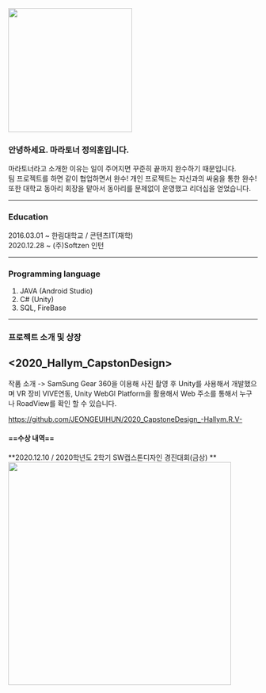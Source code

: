 <img width = "250" src = "https://user-images.githubusercontent.com/58055104/103348310-f8102400-4adc-11eb-9d64-9742a0bff1f9.jpg">

### 안녕하세요. 마라토너 정의훈입니다.  
마라토너라고 소개한 이유는 일이 주어지면 꾸준히 끝까지 완수하기 때문입니다.  
팀 프로젝트를 하면 같이 협업하면서 완수! 개인 프로젝트는 자신과의 싸움을 통한 완수!  
또한 대학교 동아리 회장을 맡아서 동아리를 문제없이 운영했고 리더십을 얻었습니다.  

--------------------------

### Education  
2016.03.01 ~ 한림대학교 / 콘텐츠IT(재학)  
2020.12.28 ~ (주)Softzen 인턴  

--------------------------

### Programming language
1. JAVA (Android Studio)
2. C# (Unity)
3. SQL, FireBase

--------------------------

### 프로젝트 소개 및 상장

## <2020_Hallym_CapstonDesign>

작품 소개 -> 
SamSung Gear 360을 이용해 사진 촬영 후 Unity를 사용해서 개발했으며 VR 장비 VIVE연동, Unity WebGl Platform을 활용해서 Web 주소를 통해서 누구나 RoadView를 확인 할 수 있습니다.

https://github.com/JEONGEUIHUN/2020_CapstoneDesign_-Hallym.R.V-

#### ==수상 내역==  
**2020.12.10 / 2020학년도 2학기 SW캡스톤디자인 경진대회(금상)  **
<img width = "450" src = "https://user-images.githubusercontent.com/58055104/103350853-ae2b3c00-4ae4-11eb-88ab-eb83ed17532a.jpg">

